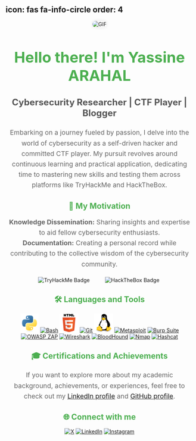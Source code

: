 icon: fas fa-info-circle
order: 4
---

<p align="center">
  <img src="https://hips.hearstapps.com/digitalspyuk.cdnds.net/16/36/1473269189-giphy-8.gif" alt="GIF" width="500" style="border-radius: 10px; box-shadow: 0px 0px 10px rgba(0, 0, 0, 0.1);">
</p>

<h1 align="center" style="color: #4CAF50; font-size: 2.5rem;">Hello there! I'm Yassine ARAHAL</h1>
<h3 align="center" style="color: #555; font-size: 1.5rem;">Cybersecurity Researcher | CTF Player | Blogger</h3>

<p align="center" style="max-width: 800px; margin: auto; font-size: 1.1rem; line-height: 1.6; color: #666;">
Embarking on a journey fueled by passion, I delve into the world of cybersecurity as a self-driven hacker and committed CTF player. 
My pursuit revolves around continuous learning and practical application, dedicating time to mastering new skills and testing them across platforms like TryHackMe and HackTheBox.
</p>

<h2 align="center" style="color: #4CAF50;">🌟 My Motivation</h2>
<p align="center" style="max-width: 800px; margin: auto; font-size: 1.1rem; line-height: 1.6; color: #666;">
<strong>Knowledge Dissemination:</strong> Sharing insights and expertise to aid fellow cybersecurity enthusiasts.<br>
<strong>Documentation:</strong> Creating a personal record while contributing to the collective wisdom of the cybersecurity community.
</p>

<div style="display: flex; justify-content: center; gap: 30px; align-items: center; margin-top: 20px;">
    <img src="https://tryhackme-badges.s3.amazonaws.com/1154151.png" alt="TryHackMe Badge" width="150"/>
    <img src="https://www.hackthebox.com/badge/image/1712460" alt="HackTheBox Badge" width="150"/>
</div>

<h2 align="center" style="color: #4CAF50;">🛠️ Languages and Tools</h2>
<p align="center">
<a href="https://www.python.org" target="blank"><img src="https://raw.githubusercontent.com/devicons/devicon/master/icons/python/python-original.svg" alt="Python" width="50" height="50"/></a>
<a href="https://www.gnu.org/software/bash/" target="blank"><img src="https://community.infoblox.com/t5/image/serverpage/image-id/2195iA290BF7E3BA6064D/image-size/large/is-moderation-mode/true?v=v2&px=999" alt="Bash" width="50" height="50"/></a>
<a href="https://www.w3.org/html/" target="blank"><img src="https://raw.githubusercontent.com/devicons/devicon/master/icons/html5/html5-original-wordmark.svg" alt="HTML5" width="50" height="50"/></a>
<a href="https://git-scm.com/" target="_blank"><img src="https://www.vectorlogo.zone/logos/git-scm/git-scm-icon.svg" alt="Git" width="50" height="50"/></a>
<a href="https://www.linux.org/" target="_blank"><img src="https://raw.githubusercontent.com/devicons/devicon/master/icons/linux/linux-original.svg" alt="Linux" width="50" height="50"/></a>
<a href="https://www.metasploit.com" target="_blank"><img src="https://www.metasploit.com/includes/images/favicon.ico" alt="Metasploit" width="50" height="50"/></a>
<a href="https://portswigger.net/burp" target="_blank"><img src="https://avatars.githubusercontent.com/u/13749115?s=200&v=4" alt="Burp Suite" width="50" height="50"/></a>
<a href="https://www.zaproxy.org/" target="_blank"><img src="https://avatars.githubusercontent.com/u/6716868?s=48&v=4" alt="OWASP ZAP" width="50" height="50"/></a>
<a href="https://www.wireshark.org/" target="_blank"><img src="https://www.wireshark.org/assets/icons/favicon.ico" alt="Wireshark" width="50" height="50"/></a>
<a href="https://github.com/BloodHoundAD/BloodHound" target="_blank"><img src="https://avatars.githubusercontent.com/u/25502277?s=48&v=4" alt="BloodHound" width="50" height="50"/></a>
<a href="https://nmap.org/" target="_blank"><img src="https://avatars.githubusercontent.com/u/63385?s=48&v=4" alt="Nmap" width="50" height="50"/></a>
<a href="https://hashcat.net/hashcat/" target="_blank"><img src="https://avatars.githubusercontent.com/u/15949799?s=48&v=4" alt="Hashcat" width="50" height="50"/></a>
</p>

<h2 align="center" style="color: #4CAF50;">🎓 Certifications and Achievements</h2>
<p align="center" style="max-width: 800px; margin: auto; font-size: 1.1rem; line-height: 1.6; color: #666;">
If you want to explore more about my academic background, achievements, or experiences, feel free to check out my 
<a href="https://www.linkedin.com/in/yassinearahal/">LinkedIn profile</a> and 
<a href="https://github.com/yassinearahal">GitHub profile</a>.
</p>

<h2 align="center" style="color: #4CAF50;">🌐 Connect with me</h2>
<p align="center">
<a href="https://x.com/yassinearahal"><img src="https://img.shields.io/badge/X-black.svg?logo=X&logoColor=white" alt="X"></a>
<a href="https://linkedin.com/in/yassinearahal"><img src="https://img.shields.io/badge/LinkedIn-%230077B5.svg?logo=linkedin&logoColor=white" alt="LinkedIn"></a>
<a href="https://instagram.com/yassinearahal"><img src="https://img.shields.io/badge/Instagram-%23E4405F.svg?logo=Instagram&logoColor=white" alt="Instagram"></a>
</p>
